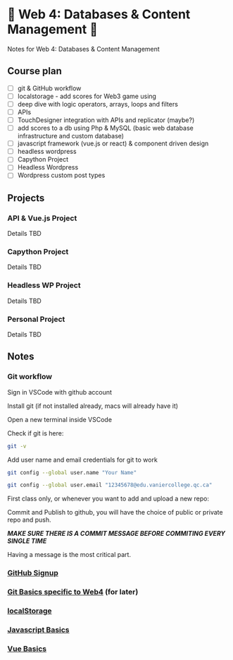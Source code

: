 # :wave: Web 4: Databases &amp; Content Management :wave:

Notes for Web 4: Databases &amp; Content Management

## Course plan

- [ ] git & GitHub workflow
- [ ] localstorage - add scores for Web3 game using
- [ ] deep dive with logic operators, arrays, loops and filters
- [ ] APIs
- [ ] TouchDesigner integration with APIs and replicator (maybe?)
- [ ] add scores to a db using Php & MySQL (basic web database infrastructure and custom database)
- [ ] javascript framework (vue.js or react) & component driven design
- [ ] headless wordpress
- [ ] Capython Project
- [ ] Headless Wordpress
- [ ] Wordpress custom post types

## Projects

### API & Vue.js Project

Details TBD

### Capython Project

Details TBD

### Headless WP Project

Details TBD

### Personal Project

Details TBD

## Notes

### Git workflow

Sign in VSCode with github account

Install git (if not installed already, macs will already have it)

Open a new terminal inside VSCode

Check if git is here:

```bash
git -v
```

Add user name and email credentials for git to work

```bash
git config --global user.name "Your Name"
```

```bash
git config --global user.email "12345678@edu.vaniercollege.qc.ca"
```

First class only, or whenever you want to add and upload a new repo:

Commit and Publish to github, you will have the choice of public or private repo and push.

**_MAKE SURE THERE IS A COMMIT MESSAGE BEFORE COMMITING EVERY SINGLE TIME_**

Having a message is the most critical part.

### [GitHub Signup](https://github.com/582Multimedia/GitHub-signup)

### [Git Basics specific to Web4](https://github.com/582Multimedia/git-basics) (for later)

### [localStorage](notes/LOCALSTORAGE.md)

### [Javascript Basics](https://github.com/582Multimedia/js-basics)

### [Vue Basics](notes/VUEJS.md)

<!-- ## TO DO

[How to use CyberPanel Git Manager For Complete Automation](https://community.cyberpanel.net/t/how-to-use-cyberpanel-git-manager-for-complete-automation/30630)

## Wp custom post types

[How to Create Custom Post Types in WordPress](https://elementor.com/blog/wordpress-custom-post-types/?utm_source=google&utm_medium=cpc&utm_campaign=11138809851&utm_term=&lang=&gad_source=1&gclid=Cj0KCQiAx9q6BhCDARIsACwUxu5Ea-LpMA5JnV7pgS-xkT5Yonc8NkM8FE7qkxhrYD2Y11tb7zq4jGIaAoquEALw_wcB)

[How to Create Custom Post Types in WordPress (via Plugin and Code)](https://www.cloudways.com/blog/wordpress-custom-post-type/)

### Official

[Custom Post Types](https://developer.wordpress.org/plugins/post-types/) - [Registering Custom Post Types](https://developer.wordpress.org/plugins/post-types/registering-custom-post-types/) - [Working with Custom Post Types](https://developer.wordpress.org/plugins/post-types/working-with-custom-post-types/)

### Plugins

[Custom Post Type UI](https://wordpress.org/plugins/custom-post-type-ui/)

[Pods – Custom Content Types and Fields](https://wordpress.org/plugins/pods/)

## OLD NOTES FROM PREVIOUS CLASSES (TO BE REVISED)

[582-database-integration](https://github.com/ngyvc/582-database-integration)

[582-block3-adv-web](https://github.com/ngyvc/block3-adv-web) -->
